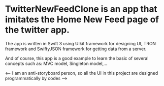 # TwitterNewFeedClone is an app that imitates the Home New Feed page of the twitter app.

The app is written in Swift 3 using UIkit framework for designing UI, TRON framework and SwiftyJSON framework for getting data from a server.

And of course, this app is a good example to learn the basic of several concepts such as: MVC model, Singleton model,...

<-- I am an anti-storyboard person, so all the UI in this project are designed programmatically by codes -->
